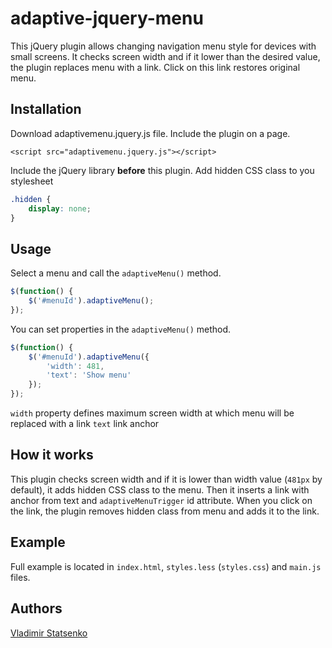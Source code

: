 adaptive-jquery-menu
====================

This jQuery plugin allows changing navigation menu style for devices with small screens. It checks screen width and if it lower than the desired value, the plugin replaces menu with a link. Click on this link restores original menu.

## Installation

Download adaptivemenu.jquery.js file.
Include the plugin on a page.

	<script src="adaptivemenu.jquery.js"></script>

Include the jQuery library **before** this plugin.
Add hidden CSS class to you stylesheet

```css
.hidden {
	display: none;
}
```

## Usage

Select a menu and call the `adaptiveMenu()` method.

```javascript
$(function() {
	$('#menuId').adaptiveMenu();
});
```

You can set properties in the `adaptiveMenu()` method. 

```javascript
$(function() {
	$('#menuId').adaptiveMenu({
		'width': 481,
		'text': 'Show menu'
	});
});
```

`width` property defines maximum screen width at which menu will be replaced with a link
`text` link anchor

## How it works

This plugin checks screen width and if it is lower than width value (`481px` by default), it adds hidden CSS class to the menu. Then it inserts a link with anchor from text and `adaptiveMenuTrigger` id attribute. When you click on the link, the plugin removes hidden class from menu and adds it to the link.

## Example

Full example is located in `index.html`, `styles.less` (`styles.css`) and `main.js` files.

## Authors

[Vladimir Statsenko](https://github.com/vladimir-s)